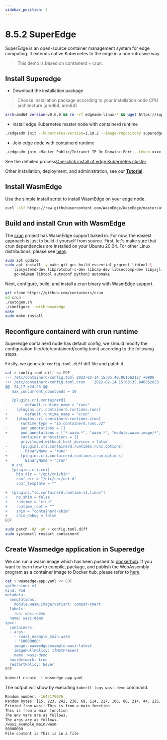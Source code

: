 ```yaml
---
sidebar_position: 2
---
```


# 8.5.2 SuperEdge

SuperEdge is an open-source container management system for edge computing. It extends native Kubernetes to the edge in a non-intrusive way.

> This demo is based on containerd + crun.

## Install Superedge

- Download the installation package

> Choose installation package according to your installation node CPU architecture [amd64, arm64]

```bash
arch=amd64 version=v0.6.0 && rm -rf edgeadm-linux-* && wget https://superedge-1253687700.cos.ap-guangzhou.myqcloud.com/$version/$arch/edgeadm-linux-containerd-$arch-$version.tgz && tar -xzvf edgeadm-linux-* && cd edgeadm-linux-$arch-$version && ./edgeadm
```

- Install edge Kubernetes master node with containerd runtime

```bash
./edgeadm init --kubernetes-version=1.18.2 --image-repository superedge.tencentcloudcr.com/superedge --service-cidr=10.96.0.0/12 --pod-network-cidr=192.168.0.0/16 --install-pkg-path ./kube-linux-*.tar.gz --apiserver-cert-extra-sans=<Master Public IP> --apiserver-advertise-address=<Master Intranet IP> --enable-edge=true --runtime=containerd
```

- Join edge node with containerd runtime

```bash
./edgeadm join <Master Public/Intranet IP Or Domain>:Port --token xxxx --discovery-token-ca-cert-hash sha256:xxxxxxxxxx --install-pkg-path <edgeadm kube-* install package address path> --enable-edge=true --runtime=containerd
```

See the detailed process[One-click install of edge Kubernetes cluster](../docs/installation/install_edge_kubernetes)

Other installation, deployment, and administration, see our [**Tutorial**](../docs/tutorial).

## Install WasmEdge

Use the simple install script to install WasmEdge on your edge node.

```bash
curl -sSf https://raw.githubusercontent.com/WasmEdge/WasmEdge/master/utils/install.sh | bash
```

## Build and install Crun with WasmEdge

The [crun](https://github.com/containers/crun) project has WasmEdge support baked in. For now, the easiest approach is just to build it yourself from source. First, let's make sure that crun dependencies are installed on your Ubuntu 20.04. For other Linux distributions, please see [here](https://github.com/containers/crun#readme).

```bash
sudo apt update
sudo apt install -y make git gcc build-essential pkgconf libtool \
    libsystemd-dev libprotobuf-c-dev libcap-dev libseccomp-dev libyajl-dev \
    go-md2man libtool autoconf python3 automake
```

Next, configure, build, and install a crun binary with WasmEdge support.

```bash
git clone https://github.com/containers/crun
cd crun
./autogen.sh
./configure --with-wasmedge
make
sudo make install
```

## Reconfigure containerd with crun runtime

Superedge containerd node has default config, we should modify the configuration file(/etc/containerd/config.toml) according to the following steps.

Firstly, we generate `config.toml.diff` diff file and patch it.

```bash
cat > config.toml.diff << EOF
--- /etc/containerd/config.toml 2022-02-14 15:05:40.061562127 +0800
+++ /etc/containerd/config.toml.crun    2022-02-14 15:03:35.846052853 +0800
@@ -24,17 +24,23 @@
   max_concurrent_downloads = 10

   [plugins.cri.containerd]
-        default_runtime_name = "runc"
-    [plugins.cri.containerd.runtimes.runc]
+        default_runtime_name = "crun"
+    [plugins.cri.containerd.runtimes.crun]
       runtime_type = "io.containerd.runc.v2"
-      pod_annotations = []
+      pod_annotations = ["*.wasm.*", "wasm.*", "module.wasm.image/*", "*.module.wasm.image", "module.wasm.image/variant.*"]
       container_annotations = []
       privileged_without_host_devices = false
-      [plugins.cri.containerd.runtimes.runc.options]
-        BinaryName = "runc"
+      [plugins.cri.containerd.runtimes.crun.options]
+        BinaryName = "crun"
   # cni
   [plugins.cri.cni]
     bin_dir = "/opt/cni/bin"
     conf_dir = "/etc/cni/net.d"
     conf_template = ""

+  [plugins."io.containerd.runtime.v1.linux"]
+    no_shim = false
+    runtime = "crun"
+    runtime_root = ""
+    shim = "containerd-shim"
+    shim_debug = false
EOF
```

```bash
sudo patch -d/ -p0 < config.toml.diff
sudo systemctl restart containerd
```

## Create Wasmedge application in Superedge

We can run a wasm image which has been pushed to [dockerhub](https://hub.docker.com/r/hydai/wasm-wasi-example). If you want to learn how to compile, package, and publish the WebAssembly program as a container image to Docker hub, please refer to [here](../demo/wasi).

```bash
cat > wasmedge-app.yaml << EOF
apiVersion: v1
kind: Pod
metadata:
  annotations:
    module.wasm.image/variant: compat-smart
  labels:
    run: wasi-demo
  name: wasi-demo
spec:
  containers:
  - args:
    - /wasi_example_main.wasm
    - "50000000"
    image: wasmedge/example-wasi:latest
    imagePullPolicy: IfNotPresent
    name: wasi-demo
  hostNetwork: true
  restartPolicy: Never
EOF

kubectl create -f wasmedge-app.yaml
```

The output will show by executing `kubectl logs wasi-demo` command.

```bash
Random number: -1643170076
Random bytes: [15, 223, 242, 238, 69, 114, 217, 106, 80, 214, 44, 225, 20, 182, 2, 189, 226, 184, 97, 40, 154, 6, 56, 202, 45, 89, 184, 80, 5, 89, 73, 222, 143, 132, 17, 79, 145, 64, 33, 17, 250, 102, 91, 94, 26, 200, 28, 161, 46, 93, 123, 36, 100, 167, 43, 159, 82, 112, 255, 165, 37, 232, 17, 139, 97, 14, 28, 169, 225, 156, 147, 22, 174, 148, 209, 57, 82, 213, 19, 215, 11, 18, 32, 217, 188, 142, 54, 127, 237, 237, 230, 137, 86, 162, 185, 66, 88, 95, 226, 53, 174, 76, 226, 25, 151, 186, 156, 16, 62, 63, 230, 148, 133, 102, 33, 138, 20, 83, 31, 60, 246, 90, 167, 189, 103, 238, 106, 51]
Printed from wasi: This is from a main function
This is from a main function
The env vars are as follows.
The args are as follows.
/wasi_example_main.wasm
50000000
File content is This is in a file
```

